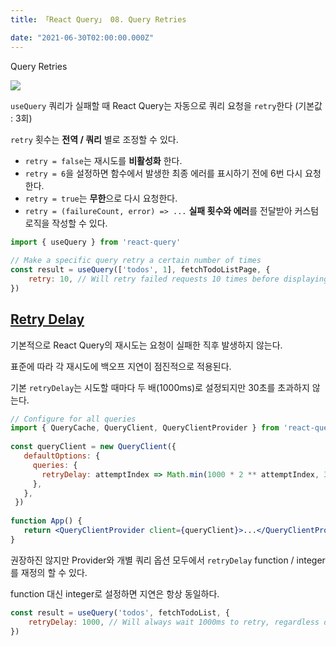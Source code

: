 ```yaml
---
title: 「React Query」 08. Query Retries

date: "2021-06-30T02:00:00.000Z"
---
```


Query Retries

<!-- more -->

![](https://github.com/tannerlinsley/react-query/raw/master/media/repo-dark.png)

`useQuery` 쿼리가 실패할 때 React Query는 자동으로 쿼리 요청을 `retry`한다 (기본값 : 3회)

`retry` 횟수는 **전역 / 쿼리** 별로 조정할 수 있다.

- `retry = false`는 재시도를 **비활성화** 한다.
- `retry = 6`을 설정하면 함수에서 발생한 최종 에러를 표시하기 전에 6번 다시 요청한다.
- `retry = true`는 **무한**으로 다시 요청한다.
- `retry = (failureCount, error) => ...` **실패 횟수와 에러**를 전달받아 커스텀 로직을 작성할 수 있다.

```jsx
import { useQuery } from 'react-query'
 
// Make a specific query retry a certain number of times
const result = useQuery(['todos', 1], fetchTodoListPage, {
    retry: 10, // Will retry failed requests 10 times before displaying an error
})
```

## [Retry Delay](https://react-query.tanstack.com/guides/query-retries#retry-delay)

기본적으로 React Query의 재시도는 요청이 실패한 직후 발생하지 않는다.

표준에 따라 각 재시도에 백오프 지연이 점진적으로 적용된다.

기본 `retryDelay`는 시도할 때마다 두 배(1000ms)로 설정되지만 30초를 초과하지 않는다.

```jsx
// Configure for all queries
import { QueryCache, QueryClient, QueryClientProvider } from 'react-query'
 
const queryClient = new QueryClient({
   defaultOptions: {
     queries: {
       retryDelay: attemptIndex => Math.min(1000 * 2 ** attemptIndex, 30000),
     },
   },
 })
 
function App() {
   return <QueryClientProvider client={queryClient}>...</QueryClientProvider>
}
```

권장하진 않지만 Provider와 개별 쿼리 옵션 모두에서 `retryDelay` function / integer를 재정의 할 수 있다.

function 대신 integer로 설정하면 지연은 항상 동일하다.

```jsx
const result = useQuery('todos', fetchTodoList, {
    retryDelay: 1000, // Will always wait 1000ms to retry, regardless of how many retries
})
```


